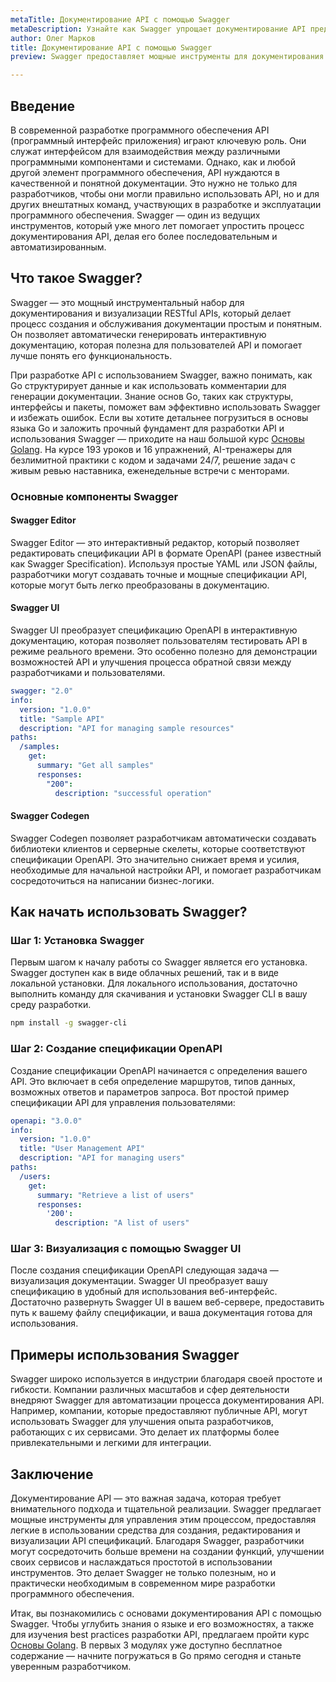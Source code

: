 ```yaml
---
metaTitle: Документирование API с помощью Swagger
metaDescription: Узнайте как Swagger упрощает документирование API предоставляя мощные инструменты для автоматизации и улучшения коммуникации между разработчиками и пользователями API.
author: Олег Марков
title: Документирование API с помощью Swagger
preview: Swagger предоставляет мощные инструменты для документирования API делая процессы автоматизации и интеграции эффективнее и прозрачнее.

---
```


## Введение

В современной разработке программного обеспечения API (программный интерфейс приложения) играют ключевую роль. Они служат интерфейсом для взаимодействия между различными программными компонентами и системами. Однако, как и любой другой элемент программного обеспечения, API нуждаются в качественной и понятной документации. Это нужно не только для разработчиков, чтобы они могли правильно использовать API, но и для других внештатных команд, участвующих в разработке и эксплуатации программного обеспечения. Swagger — один из ведущих инструментов, который уже много лет помогает упростить процесс документирования API, делая его более последовательным и автоматизированным.

## Что такое Swagger?

Swagger — это мощный инструментальный набор для документирования и визуализации RESTful APIs, который делает процесс создания и обслуживания документации простым и понятным. Он позволяет автоматически генерировать интерактивную документацию, которая полезна для пользователей API и помогает лучше понять его функциональность.

При разработке API с использованием Swagger, важно понимать, как Go структурирует данные и как использовать комментарии для генерации документации. Знание основ Go, таких как структуры, интерфейсы и пакеты, поможет вам эффективно использовать Swagger и избежать ошибок. Если вы хотите детальнее погрузиться в основы языка Go и заложить прочный фундамент для разработки API и использования Swagger — приходите на наш большой курс [Основы Golang](https://purpleschool.ru/course/go-basics?utm_source=knowledgebase&utm_medium=text&utm_campaign=dokumentirovanie-api-s-pomoshchyu-swagger). На курсе 193 уроков и 16 упражнений, AI-тренажеры для безлимитной практики с кодом и задачами 24/7, решение задач с живым ревью наставника, еженедельные встречи с менторами.


### Основные компоненты Swagger

#### Swagger Editor

Swagger Editor — это интерактивный редактор, который позволяет редактировать спецификации API в формате OpenAPI (ранее известный как Swagger Specification). Используя простые YAML или JSON файлы, разработчики могут создавать точные и мощные спецификации API, которые могут быть легко преобразованы в документацию.

#### Swagger UI

Swagger UI преобразует спецификацию OpenAPI в интерактивную документацию, которая позволяет пользователям тестировать API в режиме реального времени. Это особенно полезно для демонстрации возможностей API и улучшения процесса обратной связи между разработчиками и пользователями.

```yaml
swagger: "2.0"
info:
  version: "1.0.0"
  title: "Sample API"
  description: "API for managing sample resources"
paths:
  /samples:
    get:
      summary: "Get all samples"
      responses:
        "200":
          description: "successful operation"
```

#### Swagger Codegen

Swagger Codegen позволяет разработчикам автоматически создавать библиотеки клиентов и серверные скелеты, которые соответствуют спецификации OpenAPI. Это значительно снижает время и усилия, необходимые для начальной настройки API, и помогает разработчикам сосредоточиться на написании бизнес-логики.

## Как начать использовать Swagger?

### Шаг 1: Установка Swagger

Первым шагом к началу работы со Swagger является его установка. Swagger доступен как в виде облачных решений, так и в виде локальной установки. Для локального использования, достаточно выполнить команду для скачивания и установки Swagger CLI в вашу среду разработки.

```bash
npm install -g swagger-cli
```

### Шаг 2: Создание спецификации OpenAPI

Создание спецификации OpenAPI начинается с определения вашего API. Это включает в себя определение маршрутов, типов данных, возможных ответов и параметров запроса. Вот простой пример спецификации API для управления пользователями:

```yaml
openapi: "3.0.0"
info:
  version: "1.0.0"
  title: "User Management API"
  description: "API for managing users"
paths:
  /users:
    get:
      summary: "Retrieve a list of users"
      responses:
        '200':
          description: "A list of users"
```

### Шаг 3: Визуализация с помощью Swagger UI

После создания спецификации OpenAPI следующая задача — визуализация документации. Swagger UI преобразует вашу спецификацию в удобный для использования веб-интерфейс. Достаточно развернуть Swagger UI в вашем веб-сервере, предоставить путь к вашему файлу спецификации, и ваша документация готова для использования.

## Примеры использования Swagger

Swagger широко используется в индустрии благодаря своей простоте и гибкости. Компании различных масштабов и сфер деятельности внедряют Swagger для автоматизации процесса документирования API. Например, компании, которые предоставляют публичные API, могут использовать Swagger для улучшения опыта разработчиков, работающих с их сервисами. Это делает их платформы более привлекательными и легкими для интеграции.

## Заключение

Документирование API — это важная задача, которая требует внимательного подхода и тщательной реализации. Swagger предлагает мощные инструменты для управления этим процессом, предоставляя легкие в использовании средства для создания, редактирования и визуализации API спецификаций. Благодаря Swagger, разработчики могут сосредоточить больше времени на создании функций, улучшении своих сервисов и наслаждаться простотой в использовании инструментов. Это делает Swagger не только полезным, но и практически необходимым в современном мире разработки программного обеспечения.

Итак, вы познакомились с основами документирования API с помощью Swagger. Чтобы углубить знания о языке и его возможностях, а также для изучения best practices разработки API, предлагаем пройти курс [Основы Golang](https://purpleschool.ru/course/go-basics?utm_source=knowledgebase&utm_medium=text&utm_campaign=dokumentirovanie-api-s-pomoshchyu-swagger). В первых 3 модулях уже доступно бесплатное содержание — начните погружаться в Go прямо сегодня и станьте уверенным разработчиком.
